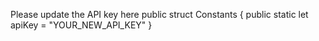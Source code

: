 Please update the API key here
public struct Constants {
    public static let apiKey = "YOUR_NEW_API_KEY"
}
